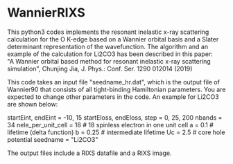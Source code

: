 # WannierRIXS

This python3 codes implements the resonant inelastic x-ray scattering calculation for the O K-edge based on a Wannier orbital basis 
and a Slater determinant representation of the wavefunction. The algorithm and an example of the calculation for Li2CO3 has been described in this paper:  
"A Wannier orbital based method for resonant inelastic x-ray scattering simulation", Chunjing Jia, J. Phys.: Conf. Ser. 1290 012014 (2019)

This code takes an input file "seedname_hr.dat", which is the output file of Wannier90 that consists of all tight-binding Hamiltonian parameters. 
You are expected to change other parameters in the code. An example for Li2CO3 are shown below:

startEint, endEint = -10, 15
startEloss, endEloss, step = 0, 25, 200
nbands = 34
nele_per_unit_cell = 18 # 18 spinless electron in one unit cell
a = 0.1 # lifetime (delta function)
b = 0.25 # intermediate lifetime
Uc = 2.5 # core hole potential
seedname = "Li2CO3"

The output files include a RIXS datafile and a RIXS image.

